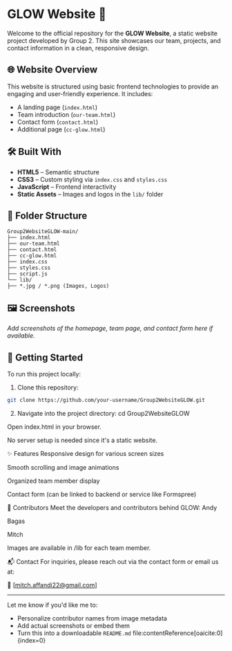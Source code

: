 # GLOW Website 🌟

Welcome to the official repository for the **GLOW Website**, a static website project developed by Group 2. This site showcases our team, projects, and contact information in a clean, responsive design.

## 🌐 Website Overview

This website is structured using basic frontend technologies to provide an engaging and user-friendly experience. It includes:

- A landing page (`index.html`)
- Team introduction (`our-team.html`)
- Contact form (`contact.html`)
- Additional page (`cc-glow.html`)

## 🛠️ Built With

- **HTML5** – Semantic structure
- **CSS3** – Custom styling via `index.css` and `styles.css`
- **JavaScript** – Frontend interactivity
- **Static Assets** – Images and logos in the `lib/` folder

## 📁 Folder Structure
``` 
Group2WebsiteGLOW-main/
├── index.html
├── our-team.html
├── contact.html
├── cc-glow.html
├── index.css
├── styles.css
├── script.js
└── lib/
├── *.jpg / *.png (Images, Logos)
``` 
## 🖼️ Screenshots

_Add screenshots of the homepage, team page, and contact form here if available._

## 🚀 Getting Started

To run this project locally:

1. Clone this repository:

```bash
git clone https://github.com/your-username/Group2WebsiteGLOW.git
```
2. Navigate into the project directory:
   cd Group2WebsiteGLOW

Open index.html in your browser.

No server setup is needed since it's a static website.

✨ Features
Responsive design for various screen sizes

Smooth scrolling and image animations

Organized team member display

Contact form (can be linked to backend or service like Formspree)

👥 Contributors
Meet the developers and contributors behind GLOW:
Andy

Bagas

Mitch

Images are available in /lib for each team member.

📬 Contact
For inquiries, please reach out via the contact form or email us at:

📧 [mitch.affandi22@gmail.com]


---

Let me know if you'd like me to:

- Personalize contributor names from image metadata
- Add actual screenshots or embed them
- Turn this into a downloadable `README.md` file ​:contentReference[oaicite:0]{index=0}​



